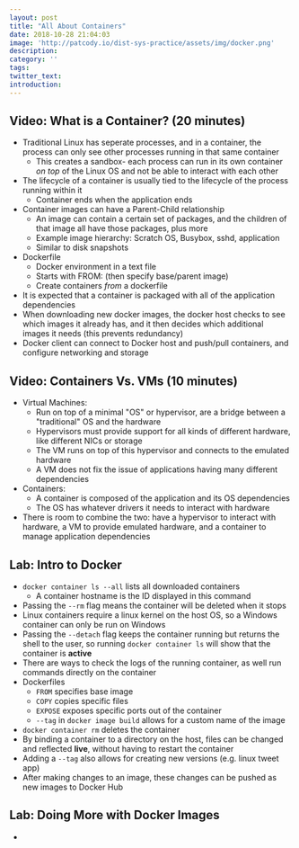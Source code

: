 ```yaml
---
layout: post
title: "All About Containers"
date: 2018-10-28 21:04:03
image: 'http://patcody.io/dist-sys-practice/assets/img/docker.png'
description:
category: ''
tags:
twitter_text:
introduction:
---
```


## Video: What is a Container? (20 minutes)

- Traditional Linux has seperate processes, and in a container, the process can only see other processes running in that same container
  - This creates a sandbox- each process can run in its own container _on top_ of the Linux OS and not be able to interact with each other
- The lifecycle of a container is usually tied to the lifecycle of the process running within it
  - Container ends when the application ends
- Container images can have a Parent-Child relationship
  - An image can contain a certain set of packages, and the children of that image all have those packages, plus more
  - Example image hierarchy: Scratch OS, Busybox, sshd, application
  - Similar to disk snapshots
- Dockerfile
  - Docker environment in a text file
  - Starts with FROM: (then specify base/parent image)
  - Create containers _from_ a dockerfile
- It is expected that a container is packaged with all of the application dependencies
- When downloading new docker images, the docker host checks to see which images it already has, and it then decides which additional images it needs (this prevents redundancy)
- Docker client can connect to Docker host and push/pull containers, and configure networking and storage

## Video: Containers Vs. VMs (10 minutes)

- Virtual Machines:
  - Run on top of a minimal "OS" or hypervisor, are a bridge between a "traditional" OS and the hardware
  - Hypervisors must provide support for all kinds of different hardware, like different NICs or storage
  - The VM runs on top of this hypervisor and connects to the emulated hardware
  - A VM does not fix the issue of applications having many different dependencies
- Containers:
  - A container is composed of the application and its OS dependencies
  - The OS has whatever drivers it needs to interact with hardware
- There is room to combine the two: have a hypervisor to interact with hardware, a VM to provide emulated hardware, and a container to manage application dependencies

## Lab: Intro to Docker

- `docker container ls --all` lists all downloaded containers
  - A container hostname is the ID displayed in this command
- Passing the `--rm` flag means the container will be deleted when it stops
- Linux containers require a linux kernel on the host OS, so a Windows container can only be run on Windows
- Passing the `--detach` flag keeps the container running but returns the shell to the user, so running `docker container ls` will show that the container is **active**
- There are ways to check the logs of the running container, as well run commands directly on the container
- Dockerfiles
  - `FROM` specifies base image
  - `COPY` copies specific files
  - `EXPOSE` exposes specific ports out of the container
  - `--tag` in `docker image build` allows for a custom name of the image
- `docker container rm` deletes the container
- By binding a container to a directory on the host, files can be changed and reflected **live**, without having to restart the container
- Adding a `--tag` also allows for creating new versions (e.g. linux tweet app)
- After making changes to an image, these changes can be pushed as new images to Docker Hub

## Lab: Doing More with Docker Images

- 
